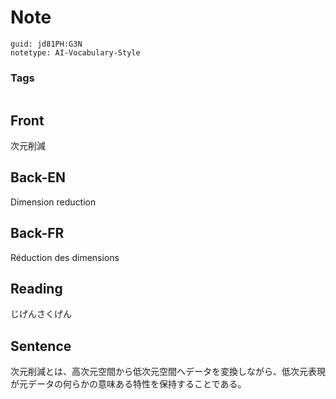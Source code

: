 # Note
```
guid: jd81PH:G3N
notetype: AI-Vocabulary-Style
```

### Tags
```
```

## Front
次元削減

## Back-EN
Dimension reduction

## Back-FR
Réduction des dimensions

## Reading
じげんさくげん

## Sentence
次元削減とは、高次元空間から低次元空間へデータを変換しながら、低次元表現が元データの何らかの意味ある特性を保持することである。

